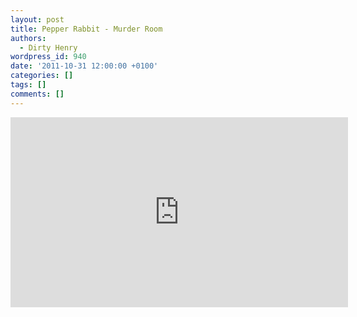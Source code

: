 ```yaml
---
layout: post
title: Pepper Rabbit - Murder Room
authors:
  - Dirty Henry
wordpress_id: 940
date: '2011-10-31 12:00:00 +0100'
categories: []
tags: []
comments: []
---
```

<iframe src="http://player.vimeo.com/video/31255664?title=0&amp;byline=0&amp;portrait=0" width="540" height="304" frameborder="0" webkitAllowFullScreen allowFullScreen></iframe>
